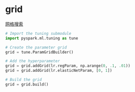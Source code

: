 # grid

[网格搜索](../../%E4%BA%BA%E5%B7%A5%E6%99%BA%E8%83%BD/AI%E7%AE%97%E6%B3%95/%E7%BD%91%E6%A0%BC%E6%90%9C%E7%B4%A2.md)

```python
# Import the tuning submodule
import pyspark.ml.tuning as tune

# Create the parameter grid
grid = tune.ParamGridBuilder()

# Add the hyperparameter
grid = grid.addGrid(lr.regParam, np.arange(0, .1, .01))
grid = grid.addGrid(lr.elasticNetParam, [0, 1])

# Build the grid
grid = grid.build()
```